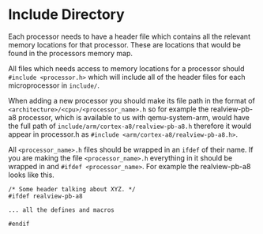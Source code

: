 # Include Directory

Each processor needs to have a header file which contains all the relevant
memory locations for that processor. These are locations that would be found
in the processors memory map.

All files which needs access to memory locations for a processor should
`#include <processor.h>` which will include all of the header files for each
microprocessor in `include/`.

When adding a new processor you should make its file path in the format of
`<architecture>/<cpu>/<processor_name>.h` so for example the realview-pb-a8
processor, which is available to us with qemu-system-arm, would have the full
path of `include/arm/cortex-a8/realview-pb-a8.h` therefore it would appear in
processor.h as `#include <arm/cortex-a8/realview-pb-a8.h>`.

All `<processor_name>.h` files should be wrapped in an `ifdef` of their name.
If you are making the file `<processor_name>.h` everything in it should be
wrapped in and `#ifdef <processor_name>`. For example the realview-pb-a8
looks like this.

```
/* Some header talking about XYZ. */
#ifdef realview-pb-a8

... all the defines and macros

#endif
```
